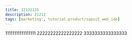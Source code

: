 ```yaml
---
title: 32132131
description: 21212
tags: [marketing:, tutorial:product/sapui5_web_ide]
---
```

11111111111111111
22222222222222222
3333333333333333
